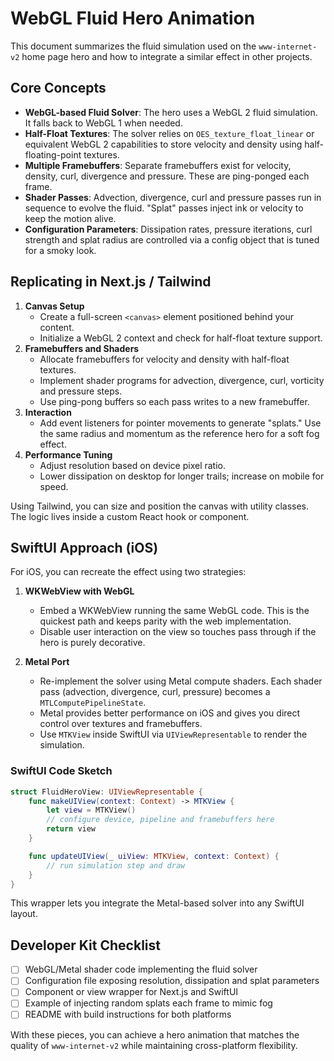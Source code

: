 # WebGL Fluid Hero Animation

This document summarizes the fluid simulation used on the `www-internet-v2` home page hero and how to integrate a similar effect in other projects.

## Core Concepts
- **WebGL-based Fluid Solver**: The hero uses a WebGL 2 fluid simulation. It falls back to WebGL 1 when needed.
- **Half-Float Textures**: The solver relies on `OES_texture_float_linear` or equivalent WebGL 2 capabilities to store velocity and density using half-floating-point textures.
- **Multiple Framebuffers**: Separate framebuffers exist for velocity, density, curl, divergence and pressure. These are ping-ponged each frame.
- **Shader Passes**: Advection, divergence, curl and pressure passes run in sequence to evolve the fluid. "Splat" passes inject ink or velocity to keep the motion alive.
- **Configuration Parameters**: Dissipation rates, pressure iterations, curl strength and splat radius are controlled via a config object that is tuned for a smoky look.

## Replicating in Next.js / Tailwind
1. **Canvas Setup**
   - Create a full-screen `<canvas>` element positioned behind your content.
   - Initialize a WebGL 2 context and check for half-float texture support.
2. **Framebuffers and Shaders**
   - Allocate framebuffers for velocity and density with half-float textures.
   - Implement shader programs for advection, divergence, curl, vorticity and pressure steps.
   - Use ping-pong buffers so each pass writes to a new framebuffer.
3. **Interaction**
   - Add event listeners for pointer movements to generate "splats." Use the same radius and momentum as the reference hero for a soft fog effect.
4. **Performance Tuning**
   - Adjust resolution based on device pixel ratio.
   - Lower dissipation on desktop for longer trails; increase on mobile for speed.

Using Tailwind, you can size and position the canvas with utility classes. The logic lives inside a custom React hook or component.

## SwiftUI Approach (iOS)
For iOS, you can recreate the effect using two strategies:

1. **WKWebView with WebGL**
   - Embed a WKWebView running the same WebGL code. This is the quickest path and keeps parity with the web implementation.
   - Disable user interaction on the view so touches pass through if the hero is purely decorative.

2. **Metal Port**
   - Re-implement the solver using Metal compute shaders. Each shader pass (advection, divergence, curl, pressure) becomes a `MTLComputePipelineState`.
   - Metal provides better performance on iOS and gives you direct control over textures and framebuffers.
   - Use `MTKView` inside SwiftUI via `UIViewRepresentable` to render the simulation.

### SwiftUI Code Sketch
```swift
struct FluidHeroView: UIViewRepresentable {
    func makeUIView(context: Context) -> MTKView {
        let view = MTKView()
        // configure device, pipeline and framebuffers here
        return view
    }

    func updateUIView(_ uiView: MTKView, context: Context) {
        // run simulation step and draw
    }
}
```
This wrapper lets you integrate the Metal-based solver into any SwiftUI layout.

## Developer Kit Checklist
- [ ] WebGL/Metal shader code implementing the fluid solver
- [ ] Configuration file exposing resolution, dissipation and splat parameters
- [ ] Component or view wrapper for Next.js and SwiftUI
- [ ] Example of injecting random splats each frame to mimic fog
- [ ] README with build instructions for both platforms

With these pieces, you can achieve a hero animation that matches the quality of `www-internet-v2` while maintaining cross-platform flexibility.

